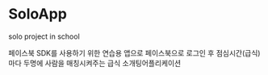 # SoloApp
solo project in school

페이스북 SDK를 사용하기 위한 연습용 앱으로 
페이스북으로 로그인 후 점심시간(급식)마다 두명에 사람을 매칭시켜주는 급식 소개팅어플리케이션
